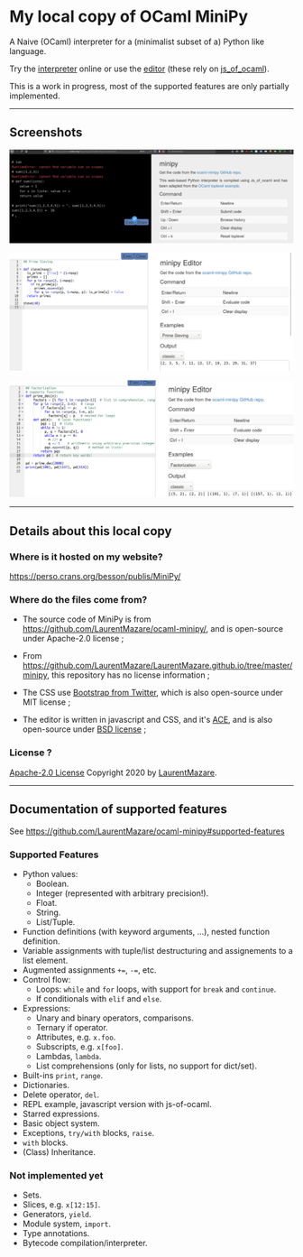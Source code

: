 # My local copy of OCaml MiniPy

A Naive (OCaml) interpreter for a (minimalist subset of a) Python like language.

Try the [interpreter](console.html) online or use the [editor](editor.html) (these rely on [js_of_ocaml](https://ocsigen.org/js_of_ocaml/3.5.1/manual/overview)).

This is a work in progress, most of the supported features are only partially implemented.

---

## Screenshots

![Screenshot showing the use of MiniPy OCaml console (console.html)](./screenshots/screenshots_minipy_ocaml_1.png)

![Screenshot showing the use of MiniPy OCaml editor (editor.html)](./screenshots/screenshots_minipy_ocaml_2.png)

![Screenshot showing the use of MiniPy OCaml editor (editor.html)](./screenshots/screenshots_minipy_ocaml_3.png)

---

## Details about this local copy

### Where is it hosted on my website?

<https://perso.crans.org/besson/publis/MiniPy/>

### Where do the files come from?

- The source code of MiniPy is from <https://github.com/LaurentMazare/ocaml-minipy/>, and is open-source under Apache-2.0 license ;

- From <https://github.com/LaurentMazare/LaurentMazare.github.io/tree/master/minipy>, this repository has no license information ;

- The CSS use [Bootstrap from Twitter](https://github.com/twbs/bootstrap), which is also open-source under MIT license ;

- The editor is written in javascript and CSS, and it's [ACE](https://ace.c9.io/), and is also open-source under [BSD license](https://github.com/ajaxorg/ace) ;

### License ?
[Apache-2.0 License](https://github.com/LaurentMazare/ocaml-minipy/blob/master/LICENSE)
Copyright 2020 by [LaurentMazare](https://github.com/LaurentMazare/).

----

## Documentation of supported features

See <https://github.com/LaurentMazare/ocaml-minipy#supported-features>

### Supported Features

- Python values:
    - Boolean.
    - Integer (represented with arbitrary precision!).
    - Float.
    - String.
    - List/Tuple.
- Function definitions (with keyword arguments, ...), nested function definition.
- Variable assignments with tuple/list destructuring and assignements to a list element.
- Augmented assignments `+=`, `-=`, etc.
- Control flow:
    - Loops: `while` and `for` loops, with support for `break` and `continue`.
    - If conditionals with `elif` and `else`.
- Expressions:
    - Unary and binary operators, comparisons.
    - Ternary if operator.
    - Attributes, e.g. `x.foo`.
    - Subscripts, e.g. `x[foo]`.
    - Lambdas, `lambda`.
    - List comprehensions (only for lists, no support for dict/set).
- Built-ins `print`, `range`.
- Dictionaries.
- Delete operator, `del`.
- REPL example, javascript version with js-of-ocaml.
- Starred expressions.
- Basic object system.
- Exceptions, `try/with` blocks, `raise`.
- `with` blocks.
- (Class) Inheritance.

### Not implemented yet

- Sets.
- Slices, e.g. `x[12:15]`.
- Generators, `yield`.
- Module system, `import`.
- Type annotations.
- Bytecode compilation/interpreter.
